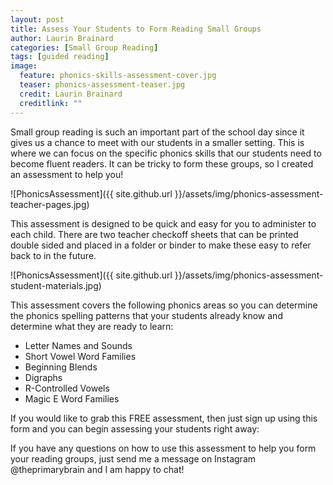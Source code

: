 ```yaml
---
layout: post
title: Assess Your Students to Form Reading Small Groups
author: Laurin Brainard
categories: [Small Group Reading]
tags: [guided reading]
image:
  feature: phonics-skills-assessment-cover.jpg
  teaser: phonics-assessment-teaser.jpg
  credit: Laurin Brainard
  creditlink: ""
---
```

Small group reading is such an important part of the school day since it gives us a chance to meet with our students in a smaller setting. This is where we can focus on the specific phonics skills that our students need to become fluent readers. It can be tricky to form these groups, so I created an assessment to help you!

![PhonicsAssessment]({{ site.github.url }}/assets/img/phonics-assessment-teacher-pages.jpg)

This assessment is designed to be quick and easy for you to administer to each child. There are two teacher checkoff sheets that can be printed double sided and placed in a folder or binder to make these easy to refer back to in the future. 

![PhonicsAssessment]({{ site.github.url }}/assets/img/phonics-assessment-student-materials.jpg)

This assessment covers the following phonics areas so you can determine the phonics spelling patterns that your students already know and determine what they are ready to learn:

- Letter Names and Sounds
- Short Vowel Word Families
- Beginning Blends
- Digraphs
- R-Controlled Vowels
- Magic E Word Families 

If you would like to grab this FREE assessment, then just sign up using this form and you can begin assessing your students right away:

<div id="fd-form-64e4e0c39f3274e73d0b3aa8"></div>
<script>
  window.fd('form', {
    formId: '64e4e0c39f3274e73d0b3aa8',
    containerEl: '#fd-form-64e4e0c39f3274e73d0b3aa8'
  });
</script>

If you have any questions on how to use this assessment to help you form your reading groups, just send me a message on Instagram @theprimarybrain and I am happy to chat! 